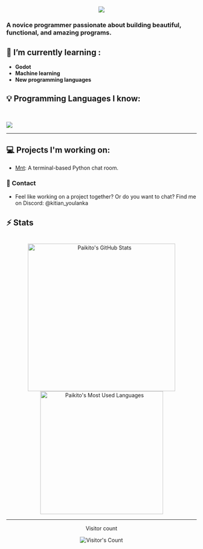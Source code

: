 <h1 align="center">
    <img src="https://readme-typing-svg.herokuapp.com/?font=Inter&size=48&center=true&vCenter=true&width=500&height=70&color=5c459e&duration=4000&lines=Hi+There!+👋;+I'm+Paikito+!;" />
</h1>

### A novice programmer passionate about building beautiful, functional, and amazing programs.

## 🌱 I’m currently learning :
- **Godot**
- **Machine learning**
- **New programming languages**


## 💡 Programming Languages I know:
<br>

<p>
  <img src="https://skillicons.dev/icons?i=python" />
</p>

<hr>

## 💻 Projects I'm working on:
- [Mnt](https://github.com/Fire-Frog-Fuel/mnt): A terminal-based Python chat room.

### 💬 Contact
- Feel like working on a project together? Or do you want to chat? Find me on Discord:
   @kitian_youlanka


## ⚡️ Stats

<br>

<div align=center>
  <img width=390 src="https://github-readme-stats.vercel.app/api?username=Fire-Frog-Fuel&theme=transparent&count_private=true&show_icons=true&rank_icon=github&locale=en" alt="Paikito's GitHub Stats" />
  <img width=325 src="https://github-readme-stats.vercel.app/api/top-langs?username=Fire-Frog-Fuel&theme=transparent&layout=donut&hide=css&langs_count=8&border_radius=10&show_icons=true&locale=en" alt="Paikito's Most Used Languages" />
</div>

<hr>

<div align="center"> 
  <p>Visitor count</p>
  <img src="https://profile-counter.glitch.me/{Fire-Frog-Fuel}/count.svg" alt="Visitor's Count" />
</div>

<!--


- 🔭 I’m currently working on ...
- 🌱 I’m currently learning ...
- 👯 I’m looking to collaborate on ...
- 🤔 I’m looking for help with ...
- 💬 Ask me about ...
- 📫 How to reach me: ...
- 😄 Pronouns: ...
- ⚡ Fun fact: ...
-->
